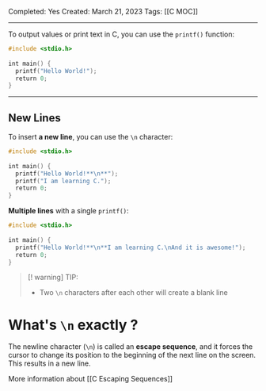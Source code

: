 Completed: Yes
Created: March 21, 2023
Tags: [[C MOC]]

---
To output values or print text in C, you can use the `printf()` function:
``` C
#include <stdio.h>  
  
int main() {  
  printf("Hello World!");  
  return 0;  
}
```

---
## New Lines
To insert **a new line**, you can use the `\n` character:
``` C
#include <stdio.h>  
  
int main() {  
  printf("Hello World!**\n**");  
  printf("I am learning C.");  
  return 0;  
}
```

**Multiple lines** with a single `printf()`:
``` C
#include <stdio.h>  
  
int main() {  
  printf("Hello World!**\n**I am learning C.\nAnd it is awesome!");  
  return 0;  
}
```

>[! warning] TIP:
> - Two `\n` characters after each other will create a blank line

# What's `\n` exactly ?
The newline character (`\n`) is called an **escape sequence**, and it forces the cursor to change its position to the beginning of the next line on the screen. This results in a new line.

More information about [[C Escaping Sequences]]
